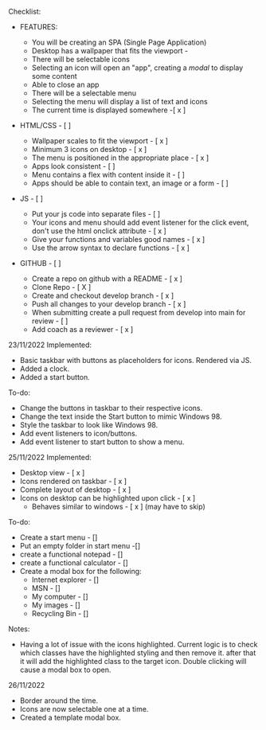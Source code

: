 Checklist:
- FEATURES:
    -   You will be creating an SPA (Single Page Application)
    -   Desktop has a wallpaper that fits the viewport -
    -   There will be selectable icons
    -   Selecting an icon will open an "app", creating a _modal_ to display some content
    -   Able to close an app
    -   There will be a selectable menu
    -   Selecting the menu will display a list of text and icons
    -   The current time is displayed somewhere -[ x ]

- HTML/CSS - [ ]
    -   Wallpaper scales to fit the viewport - [ x ]
    -   Minimum 3 icons on desktop - [ x ]
    -   The menu is positioned in the appropriate place - [ x ]
    -   Apps look consistent - [ ]
    -   Menu contains a flex with content inside it - [ ]
    -   Apps should be able to contain text, an image or a form - [ ]

- JS - [ ]
    -   Put your js code into separate files - [ ]
    -   Your icons and menu should add event listener for the click event, don't use the html onclick attribute - [ x ]
    -   Give your functions and variables good names - [ x ]
    -   Use the arrow syntax to declare functions - [ x ]

- GITHUB - [ ]
    -   Create a repo on github with a README - [ x ]
    -   Clone Repo - [ X ]
    -   Create and checkout develop branch - [ x ]
    -   Push all changes to your develop branch - [ x ]
    -   When submitting create a pull request from develop  into main for review - [ ]
    -   Add coach as a reviewer - [ x ]

23/11/2022
Implemented:
- Basic taskbar with buttons as placeholders for icons. Rendered via JS.
- Added a clock.
- Added a start button. 

To-do:
- Change the buttons in taskbar to their respective icons.
- Change the text inside the Start button to mimic Windows 98.
- Style the taskbar to look like Windows 98.
- Add event listeners to icon/buttons.
- Add event listener to start button to show a menu.

25/11/2022
Implemented:
- Desktop view - [ x ]
- Icons rendered on taskbar - [ x ]
- Complete layout of desktop - [ x ]
- Icons on desktop can be highlighted upon click - [ x ]
    - Behaves similar to windows - [ x ] (may have to skip)

To-do:
- Create a start menu - []
- Put an empty folder in start menu -[]
- create a functional notepad - []
- create a functional calculator - []
- Create a modal box for the following:
    - Internet explorer - []
    - MSN - []
    - My computer - []
    - My images - []
    - Recycling Bin - []

Notes:
- Having a lot of issue with the icons highlighted. Current logic is to check which classes have the highlighted styling and then remove it. after that it will add the highlighted class to the target icon. Double clicking will cause a modal box to open.

26/11/2022
- Border around the time.
- Icons are now selectable one at a time.
- Created a template modal box.